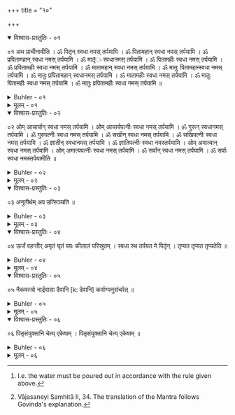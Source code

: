 +++
title = "१०"

+++

<details open><summary>विश्वास-प्रस्तुतिः - ०१</summary>

०१  अथ प्राचीनावीति । ॐ पितृ̄न् स्वधा नमस् तर्पयामि । ॐ पितामहान् स्वधा नमस् तर्पयामि । ॐ प्रपितामहान् स्वधा नमस् तर्पयामि । ॐ मातृ̄ः स्वधानमस् तर्पयामि । ॐ पितामहीः स्वधा नमस् तर्पयामि । ॐ प्रपितामहीः स्वधा नमस् तर्पयामि । ॐ मातामहान् स्वधा नमस् तर्पयामि । ॐ मातुः पितामहान्स्वधा नमस् तर्पयामि । ॐ मातुः प्रपितामहान् स्वधानमस् तर्पयामि । ॐ मातामहीः स्वधा नमस् तर्पयामि । ॐ मातुः पितामहीः स्वधा नमस् तर्पयामि । ॐ मातुः प्रपितामहीः स्वधा नमस् तर्पयामि ॥
</details>

<details><summary>Buhler - ०१</summary>

15. Then, passing the sacrificial string over the right shoulder, (he offers the following libations):

1. Om, I satiate the fathers, Svadhā, adoration! the grandfathers; the great-grandfathers; the mothers; the grandmothers; the great-grandmothers; the maternal grandfathers; the maternal grandmother; the mother's grandmother; the mother's great-grandmother.
</details>

<details><summary>मूलम् - ०१</summary>

०१  अथ प्राचीनावीति । ॐ पितृ̄न् स्वधा नमस् तर्पयामि । ॐ पितामहान् स्वधा नमस् तर्पयामि । ॐ प्रपितामहान् स्वधा नमस् तर्पयामि । ॐ मातृ̄ः स्वधानमस् तर्पयामि । ॐ पितामहीः स्वधा नमस् तर्पयामि । ॐ प्रपितामहीः स्वधा नमस् तर्पयामि । ॐ मातामहान् स्वधा नमस् तर्पयामि । ॐ मातुः पितामहान्स्वधा नमस् तर्पयामि । ॐ मातुः प्रपितामहान् स्वधानमस् तर्पयामि । ॐ मातामहीः स्वधा नमस् तर्पयामि । ॐ मातुः पितामहीः स्वधा नमस् तर्पयामि । ॐ मातुः प्रपितामहीः स्वधा नमस् तर्पयामि ॥
</details>

<details open><summary>विश्वास-प्रस्तुतिः - ०२</summary>

०२  ओम् आचार्यान् स्वधा नमस् तर्पयामि । ओम् आचार्यपत्नीः स्वधा नमस् तर्पयामि । ॐ गुरून् स्वधानमस् तर्पयामि । ॐ गुरुपत्नीः स्वधा नमस् तर्पयामि । ॐ सखीन् स्वधा नमस् तर्पयामि । ॐ सखिपत्नीः स्वधा नमस् तर्पयामि । ॐ ज्ञातीन् स्वधानमस् तर्पयामि । ॐ ज्ञातिपत्नीः स्वधा नमस्तर्पयामि । ओम् अमात्यान् स्वधा नमस् तर्पयामि । ओम् अमात्यपत्नीः स्वधा नमस् तर्पयामि । ॐ सर्वान् स्वधा नमस् तर्पयामि । ॐ सर्वाः स्वधा नमस्तर्पयामीति ॥
</details>

<details><summary>Buhler - ०२</summary>

2. 'Om, I satiate the teacher (ācārya), Svadhā, adoration! the wife of the teacher; the friends; the wives of the friends; the relatives; the wives of the relatives; the inmates of the house (amātya); the wives of the inmates of the house; all; the wives of all.'
</details>

<details><summary>मूलम् - ०२</summary>

०२  ओम् आचार्यान् स्वधा नमस् तर्पयामि । ओम् आचार्यपत्नीः स्वधा नमस् तर्पयामि । ॐ गुरून् स्वधानमस् तर्पयामि । ॐ गुरुपत्नीः स्वधा नमस् तर्पयामि । ॐ सखीन् स्वधा नमस् तर्पयामि । ॐ सखिपत्नीः स्वधा नमस् तर्पयामि । ॐ ज्ञातीन् स्वधानमस् तर्पयामि । ॐ ज्ञातिपत्नीः स्वधा नमस्तर्पयामि । ओम् अमात्यान् स्वधा नमस् तर्पयामि । ओम् अमात्यपत्नीः स्वधा नमस् तर्पयामि । ॐ सर्वान् स्वधा नमस् तर्पयामि । ॐ सर्वाः स्वधा नमस्तर्पयामीति ॥
</details>

<details open><summary>विश्वास-प्रस्तुतिः - ०३</summary>

०३  अनुतीर्थम् अप उत्सिञ्चति ॥
</details>

<details><summary>Buhler - ०३</summary>

3. He pours the water out from the several Tīrthas (of the hand sacred to the several deities). [^1] 


[^1]:  I.e. the water must be poured out in accordance with the rule given above.
</details>

<details><summary>मूलम् - ०३</summary>

०३  अनुतीर्थम् अप उत्सिञ्चति ॥
</details>

<details open><summary>विश्वास-प्रस्तुतिः - ०४</summary>

०४  ऊर्जं वहन्तीर् अमृतं घृतं पयः कीलालं परिस्रुतम् । स्वधा स्थ तर्पयत मे पितृ̄न् । तृप्यत तृप्यत तृप्यतेति ॥
</details>

<details><summary>Buhler - ०४</summary>

4. (He recites at the end of the rite the following [^2]  Mantra): '(Ye waters), who bring food, ambrosia, clarified butter, milk, and barley-gruel, are food for the manes; satiate my ancestors! May you be satiated, may you be satiated!'


[^2]:  Vājasaneyi Saṃhitā II, 34. The translation of the Mantra follows Govinda's explanation.
</details>

<details><summary>मूलम् - ०४</summary>

०४  ऊर्जं वहन्तीर् अमृतं घृतं पयः कीलालं परिस्रुतम् । स्वधा स्थ तर्पयत मे पितृ̄न् । तृप्यत तृप्यत तृप्यतेति ॥
</details>

<details open><summary>विश्वास-प्रस्तुतिः - ०५</summary>

०५  नैकवस्त्रो नार्द्रवासा दैवानि [k: देवानि] कर्माण्यनुसंचरेत् ॥
</details>

<details><summary>Buhler - ०५</summary>

5. Let him not perform ceremonies in honour of the gods while his clothes are wet, or while he is dressed in one garment only,.
</details>

<details><summary>मूलम् - ०५</summary>

०५  नैकवस्त्रो नार्द्रवासा दैवानि [k: देवानि] कर्माण्यनुसंचरेत् ॥
</details>

<details open><summary>विश्वास-प्रस्तुतिः - ०६</summary>

०६  पितृसंयुक्तानि चेत्य् एकेषाम् । पितृसंयुक्तानि चेत्य् एकेषाम् ॥
</details>

<details><summary>Buhler - ०६</summary>

6. Nor those connected with the manes. That is the opinion) of some (teachers).
</details>

<details><summary>मूलम् - ०६</summary>

०६  पितृसंयुक्तानि चेत्य् एकेषाम् । पितृसंयुक्तानि चेत्य् एकेषाम् ॥
</details>
